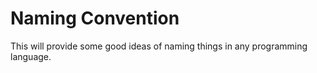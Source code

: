 # Naming Convention

This will provide some good ideas of naming things in any programming language.
